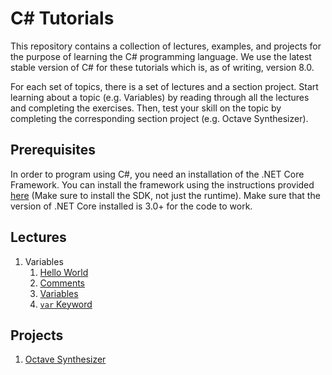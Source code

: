 # C# Tutorials

This repository contains a collection of lectures, examples, and projects for the purpose of learning the C# programming language. We use the latest stable version of C# for these tutorials which is, as of writing, version 8.0.

For each set of topics, there is a set of lectures and a section project. Start learning about a topic (e.g. Variables) by reading through all the lectures and completing the exercises. Then, test your skill on the topic by completing the corresponding section project (e.g. Octave Synthesizer).

## Prerequisites

In order to program using C#, you need an installation of the .NET Core Framework. You can install the framework using the instructions provided [here](https://dotnet.microsoft.com/download) (Make sure to install the SDK, not just the runtime). Make sure that the version of .NET Core installed is 3.0+ for the code to work.

## Lectures
1. Variables
    1. [Hello World](/lectures/1-variables/1-hello-world/)
    2. [Comments](/lectures/1-variables/2-comments/)
    3. [Variables](/lectures/1-variables/3-variables/)
    4. [`var` Keyword](/lectures/1-variables/4-var-keyword/)

## Projects
1. [Octave Synthesizer](/projects/octaves/)